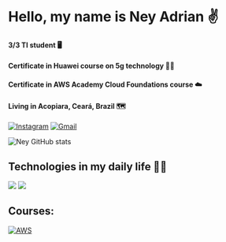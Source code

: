 # Hello, my name is Ney Adrian ✌️
#### 3/3 TI student 🖥️
#### Certificate in Huawei course on 5g technology 🧑‍💻
#### Certificate in AWS Academy Cloud Foundations course ☁️
#### Living in Acopiara, Ceará, Brazil 🗺️

[![Instagram](https://img.shields.io/badge/Instagram-E4405F?style=for-the-badge&logo=instagram&logoColor=white)](https://www.instagram.com/neyadrian_?igsh=dzMzamY1ZDIwYzZw)
[![Gmail](https://img.shields.io/badge/Gmail-D14836?style=for-the-badge&logo=gmail&logoColor=white)](mailto:neyadrian2018@gmail.com)

![Ney GitHub stats](https://github-readme-stats.vercel.app/api?username=neyadrian&show_icons=true&theme=dark)

## Technologies in my daily life 👨‍💻

<div>
    <img src="https://skillicons.dev/icons?i=html,css,javascript,react,python,spring" />
    <img src="https://skillicons.dev/icons?i=github,git,figma" /><br>
</div>

<h2>Courses:</h2>

[![AWS](https://images.credly.com/size/220x220/images/73e4a58b-a8ef-41a3-a7db-9183dd269882/image.png
)](https://www.credly.com/badges/deb3a6b1-186a-413f-9322-ff8380e5745c/public_url)
